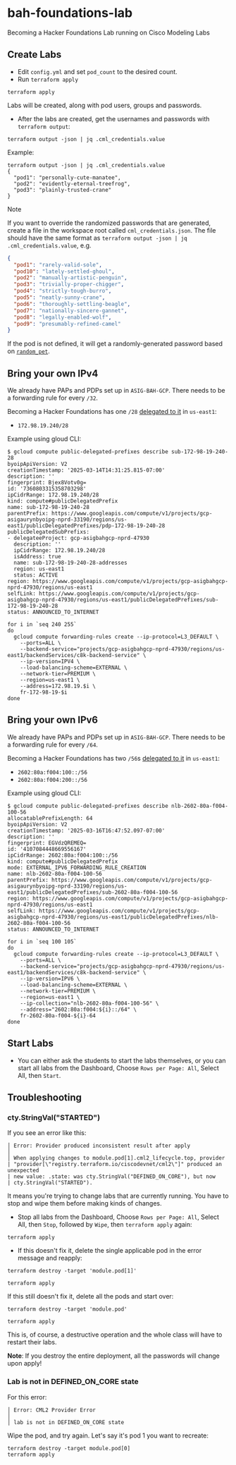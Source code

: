 # bah-foundations-lab

Becoming a Hacker Foundations Lab running on Cisco Modeling Labs

## Create Labs

* Edit `config.yml` and set `pod_count` to the desired count.
* Run `terraform apply`

```
terraform apply
```

Labs will be created, along with pod users, groups and passwords.

* After the labs are created, get the usernames and passwords with 
  `terraform output`:

```
terraform output -json | jq .cml_credentials.value
```

Example:
```
terraform output -json | jq .cml_credentials.value
{
  "pod1": "personally-cute-manatee",
  "pod2": "evidently-eternal-treefrog",
  "pod3": "plainly-trusted-crane"
} 
```

> [!NOTE]
> If you want to override the randomized passwords that are generated, create a file
> in the workspace root called `cml_credentials.json`.  The file should have the same
> format as `terraform output -json | jq .cml_credentials.value`, e.g.
>
> ```json
> {
>   "pod1": "rarely-valid-sole",
>   "pod10": "lately-settled-ghoul",
>   "pod2": "manually-artistic-penguin",
>   "pod3": "trivially-proper-chigger",
>   "pod4": "strictly-tough-burro",
>   "pod5": "neatly-sunny-crane",
>   "pod6": "thoroughly-settling-beagle",
>   "pod7": "nationally-sincere-gannet",
>   "pod8": "legally-enabled-wolf",
>   "pod9": "presumably-refined-camel"
> }
> ```
> 
> If the pod is not defined, it will get a randomly-generated password based on
> [`random_pet`](https://registry.terraform.io/providers/hashicorp/random/latest/docs/resources/pet).

## Bring your own IPv4

We already have PAPs and PDPs set up in `ASIG-BAH-GCP`.  There needs to be a 
forwarding rule for every `/32`.

Becoming a Hacker Foundations has one `/28`
[delegated to it](https://console.cloud.google.com/networking/byoip/list?invt=Abms5A&project=gcp-asigbahgcp-nprd-47930) in `us-east1`:

* `172.98.19.240/28`

Example using gloud CLI:

```
$ gcloud compute public-delegated-prefixes describe sub-172-98-19-240-28
byoipApiVersion: V2
creationTimestamp: '2025-03-14T14:31:25.815-07:00'
description: ''
fingerprint: Bjex8Votv0g=
id: '7360803315358703298'
ipCidrRange: 172.98.19.240/28
kind: compute#publicDelegatedPrefix
name: sub-172-98-19-240-28
parentPrefix: https://www.googleapis.com/compute/v1/projects/gcp-asigaurynbyoipg-nprd-33190/regions/us-east1/publicDelegatedPrefixes/pdp-172-98-19-240-28
publicDelegatedSubPrefixs:
- delegateeProject: gcp-asigbahgcp-nprd-47930
  description: ''
  ipCidrRange: 172.98.19.240/28
  isAddress: true
  name: sub-172-98-19-240-28-addresses
  region: us-east1
  status: ACTIVE
region: https://www.googleapis.com/compute/v1/projects/gcp-asigbahgcp-nprd-47930/regions/us-east1
selfLink: https://www.googleapis.com/compute/v1/projects/gcp-asigbahgcp-nprd-47930/regions/us-east1/publicDelegatedPrefixes/sub-172-98-19-240-28
status: ANNOUNCED_TO_INTERNET
```

```
for i in `seq 240 255`
do 
  gcloud compute forwarding-rules create --ip-protocol=L3_DEFAULT \
    --ports=ALL \
    --backend-service="projects/gcp-asigbahgcp-nprd-47930/regions/us-east1/backendServices/c8k-backend-service" \
    --ip-version=IPV4 \
    --load-balancing-scheme=EXTERNAL \
    --network-tier=PREMIUM \
    --region=us-east1 \
    --address=172.98.19.$i \
    fr-172-98-19-$i
done
```

## Bring your own IPv6

We already have PAPs and PDPs set up in `ASIG-BAH-GCP`.  There needs to be a 
forwarding rule for every `/64`.

Becoming a Hacker Foundations has two `/56`s
[delegated to it](https://console.cloud.google.com/networking/byoip/list?invt=Abms5A&project=gcp-asigbahgcp-nprd-47930) in `us-east1`:

* `2602:80a:f004:100::/56`
* `2602:80a:f004:200::/56`

Example using gloud CLI:

```
$ gcloud compute public-delegated-prefixes describe nlb-2602-80a-f004-100-56
allocatablePrefixLength: 64
byoipApiVersion: V2
creationTimestamp: '2025-03-16T16:47:52.097-07:00'
description: ''
fingerprint: EGVdzQREMEQ=
id: '4107084448669556167'
ipCidrRange: 2602:80a:f004:100::/56
kind: compute#publicDelegatedPrefix
mode: EXTERNAL_IPV6_FORWARDING_RULE_CREATION
name: nlb-2602-80a-f004-100-56
parentPrefix: https://www.googleapis.com/compute/v1/projects/gcp-asigaurynbyoipg-nprd-33190/regions/us-east1/publicDelegatedPrefixes/sub-2602-80a-f004-100-56
region: https://www.googleapis.com/compute/v1/projects/gcp-asigbahgcp-nprd-47930/regions/us-east1
selfLink: https://www.googleapis.com/compute/v1/projects/gcp-asigbahgcp-nprd-47930/regions/us-east1/publicDelegatedPrefixes/nlb-2602-80a-f004-100-56
status: ANNOUNCED_TO_INTERNET
```

```
for i in `seq 100 105`
do 
  gcloud compute forwarding-rules create --ip-protocol=L3_DEFAULT \
    --ports=ALL \
    --backend-service="projects/gcp-asigbahgcp-nprd-47930/regions/us-east1/backendServices/c8k-backend-service" \
    --ip-version=IPV6 \
    --load-balancing-scheme=EXTERNAL \
    --network-tier=PREMIUM \
    --region=us-east1 \
    --ip-collection="nlb-2602-80a-f004-100-56" \
    --address="2602:80a:f004:${i}::/64" \
    fr-2602-80a-f004-${i}-64
done
```

## Start Labs

* You can either ask the students to start the labs themselves, or you can start
  all labs from the Dashboard, Choose `Rows per Page: All`, Select All,
  then `Start`.
  
## Troubleshooting

### cty.StringVal("STARTED")

If you see an error like this:
```
│ Error: Provider produced inconsistent result after apply
│
│ When applying changes to module.pod[1].cml2_lifecycle.top, provider
| "provider[\"registry.terraform.io/ciscodevnet/cml2\"]" produced an unexpected
| new value: .state: was cty.StringVal("DEFINED_ON_CORE"), but now
| cty.StringVal("STARTED").
```
It means you're trying to change labs that are currently running.  You have to
stop and wipe them before making kinds of changes.

* Stop all labs from the Dashboard, Choose `Rows per Page: All`, Select All,
  then `Stop`, followed by `Wipe`, then `terraform apply` again:

```
terraform apply
```

* If this doesn't fix it, delete the single applicable pod in the error message
  and reapply:

```
terraform destroy -target 'module.pod[1]'
```
```
terraform apply
```

If this still doesn't fix it, delete all the pods and start over:

```
terraform destroy -target 'module.pod'
```
```
terraform apply
```

This is, of course, a destructive operation and the whole class will have to restart their labs.

**Note**: If you destroy the entire deployment, all the passwords will change upon apply!

### Lab is not in DEFINED_ON_CORE state

For this error:
```
│ Error: CML2 Provider Error
│
│ lab is not in DEFINED_ON_CORE state
```
Wipe the pod, and try again.  Let's say it's pod 1 you want to recreate:

```
terraform destroy -target module.pod[0]
terraform apply
```
